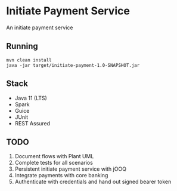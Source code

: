 # Initiate Payment Service
An initiate payment service

## Running
`mvn clean install` \
`java -jar target/initiate-payment-1.0-SNAPSHOT.jar`

## Stack
- Java 11 (LTS)
- Spark
- Guice
- JUnit
- REST Assured

## TODO
1. Document flows with Plant UML
2. Complete tests for all scenarios
3. Persistent initiate payment service with jOOQ
4. Integrate payments with core banking
5. Authenticate with credentials and hand out signed bearer token